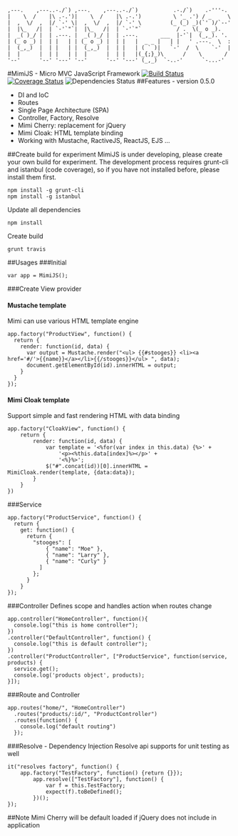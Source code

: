 ```
,---.    ,---..-./`) ,---.    ,---..-./`)           .-./`)    .-'''-.
|    \  /    |\ .-.')|    \  /    |\ .-.')          \ '_ .') / _     \
|  ,  \/  ,  |/ `-' \|  ,  \/  ,  |/ `-' \         (_ (_) _)(`' )/`--'
|  |\_   /|  | `-'`"`|  |\_   /|  | `-'`"`           / .  \(_ o _).
|  _( )_/ |  | .---. |  _( )_/ |  | .---.       ___  |-'`|  (_,_). '.
| (_ o _) |  | |   | | (_ o _) |  | |   |  _ _ |   | |   ' .---.  \  :
|  (_,_)  |  | |   | |  (_,_)  |  | |   | ( ` )|   `-'  /  \    `-'  |
|  |      |  | |   | |  |      |  | |   |(_{;}_)\      /    \       /
'--'      '--' '---' '--'      '--' '---' (_,_)  `-..-'      `-...-'

```
#MimiJS - Micro MVC JavaScript Framework
[![Build Status](https://travis-ci.org/dothanhlam/mimijs.svg?branch=master)](https://travis-ci.org/dothanhlam/mimijs)
[![Coverage Status](https://coveralls.io/repos/dothanhlam/mimijs/badge.svg?branch=master&service=github)](https://coveralls.io/github/dothanhlam/mimijs?branch=master)
![Dependencies Status](https://david-dm.org/dothanhlam/mimijs.svg)
##Features - version 0.5.0
- DI and IoC
- Routes
- Single Page Architecture (SPA)
- Controller, Factory, Resolve
- Mimi Cherry: replacement for jQuery
- Mimi Cloak: HTML template binding
- Working with Mustache, RactiveJS, ReactJS, EJS ...

##Create build for experiment
MimiJS is under developing, please create your own build for experiment. The development process requires grunt-cli and
istanbul (code coverage), so if you have not installed before, please install them first.
```
npm install -g grunt-cli
npm install -g istanbul
```
Update all dependencies
```
npm install
```
Create build
```
grunt travis
```
##Usages
###Initial
```
var app = MimiJS();
```
###Create View provider
#### Mustache template
Mimi can use various HTML template engine
```
app.factory("ProductView", function() {
  return {
    render: function(id, data) {
      var output = Mustache.render("<ul> {{#stooges}} <li><a href='#/'>{{name}}</a></li>{{/stooges}}</ul> ", data);
      document.getElementById(id).innerHTML = output;
    }
  }
});
```
#### Mimi Cloak template
Support simple and fast rendering HTML with data binding
```
app.factory("CloakView", function() {
    return {
        render: function(id, data) {
            var template = '<%for(var index in this.data) {%>' +
                '<p><%this.data[index]%></p>' +
                '<%}%>';
            $("#".concat(id))[0].innerHTML = MimiCloak.render(template, {data:data});
        }
    }
})

```
###Service
```
app.factory("ProductService", function() {
  return {
    get: function() {
      return {
        "stooges": [
            { "name": "Moe" },
            { "name": "Larry" },
            { "name": "Curly" }
          ]
        };
      }
    }
});
```

###Controller
Defines scope and handles action when routes change
```
app.controller("HomeController", function(){
  console.log("this is home controller");
})
.controller("DefaultController", function() {
  console.log("this is default controller");
})
.controller("ProductController", ["ProductService", function(service, products) {
  service.get();
  console.log('products object', products);
}]);
```
###Route and Controller
```
app.routes("home/", "HomeController")
  .routes("products/:id/", "ProductController")
  .routes(function() {
    console.log("default routing")
  });

```
###Resolve - Dependency Injection
Resolve api supports for unit testing as well
```
it("resolves factory", function() {
    app.factory("TestFactory", function() {return {}});
        app.resolve(["TestFactory"], function() {
            var f = this.TestFactory;
            expect(f).toBeDefined();
        })();
});
```
##Note
Mimi Cherry will be default loaded if jQuery does not include in application